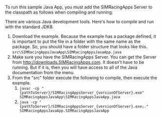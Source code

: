 To run this sample Java App, you must add the SIMRacingApps Server to the classpath as follows when compiling and running:

There are various Java development tools. Here's how to compile and run with the standard JDK8. 

1. Download the example. Because the example has a package defined, it is important to put the file in a folder with the same name as the package. So, you should have a folder structure that looks like this. ```src\SIMRacingAppsJavaApp\SIMRacingAppsJavaApp.java```
1. Make sure you have the SIMRacingApps Server. You can get the Server from http://downloads.SIMRacingApps.com. It doesn't have to be running. But if it is, then you will have access to all of the Java documentation from the menu.
1. From the "src" folder execute the following to compile, then execute the example.
   1. ```javac -cp "{pathToServer}/SIMRacingAppsServer_{versionOfServer}.exe" SIMRacingAppsJavaApp\SIMRacingAppsJavaApp.java```
   1. ```java -cp "{pathToServer}/SIMRacingAppsServer_{versionOfServer}.exe;." SIMRacingAppsJavaApp.SIMRacingAppsJavaApp```

